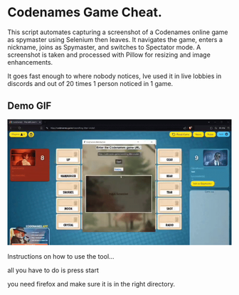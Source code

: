 
# Codenames Game Cheat.

This script automates capturing a screenshot of a Codenames online game as spymaster using Selenium then leaves.
It navigates the game, enters a nickname, joins as Spymaster, and switches to Spectator mode. 
A screenshot is taken and processed with Pillow for resizing and image enhancements.

It goes fast enough to where nobody notices, Ive used it in live lobbies in discords and out of 20 times 1 person noticed in 1 game.
## Demo GIF

<img src="codenamescheat.gif" alt="Demo" width="1000" />

Instructions on how to use the tool...

all you have to do is press start

you need firefox and make sure it is in the right directory.
